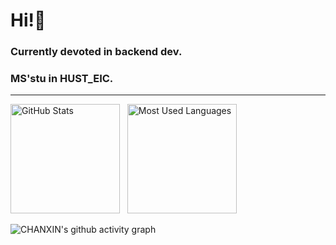 # Hi!👋

### Currently devoted in backend dev.
### MS'stu in HUST_EIC.
<hr>
<p>
    <img height=175 alt="GitHub Stats" src="https://github-readme-stats.vercel.app/api?username=CHANXINx&show_icons=true&count_private=true" />&nbsp;&nbsp;
    <img height=175 alt="Most Used Languages" src="https://github-readme-stats.vercel.app/api/top-langs/?username=CHANXINx&layout=compact" />&nbsp;&nbsp;
</p>


![CHANXIN's github activity graph](https://github-readme-activity-graph.vercel.app/graph?username=CHANXINx&theme=react)



<!--
**CHANXINx/CHANXINx** is a ✨ _special_ ✨ repository because its `README.md` (this file) appears on your GitHub profile.

Here are some ideas to get you started:

- 🔭 I’m currently working on ...
- 🌱 I’m currently learning ...
- 👯 I’m looking to collaborate on ...
- 🤔 I’m looking for help with ...
- 💬 Ask me about ...
- 📫 How to reach me: ...
- 😄 Pronouns: ...
- ⚡ Fun fact: ...
-->
